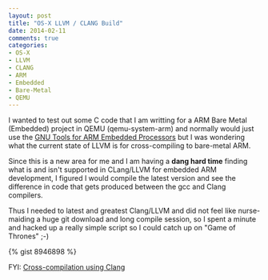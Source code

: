 ```yaml
---
layout: post
title: "OS-X LLVM / CLANG Build"
date: 2014-02-11
comments: true
categories: 
- OS-X
- LLVM
- CLANG
- ARM
- Embedded
- Bare-Metal
- QEMU
---
```

I wanted to test out some C code that I am writting for a ARM Bare Metal (Embedded) project in QEMU (qemu-system-arm) and normally would just use the [GNU Tools for ARM Embedded Processors](https://launchpad.net/gcc-arm-embedded) but I was wondering what the current state of LLVM is for cross-compiling to bare-metal ARM.

Since this is a new area for me and I am having a **dang hard time** finding what is and isn't supported in CLang/LLVM for embedded ARM development, I figured I would compile the latest version and see the difference in code that gets produced between the gcc and Clang compilers.   

Thus I needed to latest and greatest Clang/LLVM and did not feel like nurse-maiding a huge git download and long compile session, so I spent a minute and hacked up a really simple script so I could catch up on "Game of Thrones" ;-)

{% gist 8946898 %}

FYI: [Cross-compilation using Clang](http://clang.llvm.org/docs/CrossCompilation.html)
